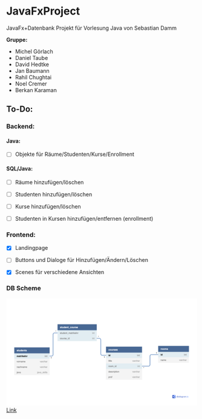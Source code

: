 # JavaFxProject

JavaFx+Datenbank Projekt für Vorlesung Java von Sebastian Damm


**Gruppe:**
- Michel Görlach
- Daniel Taube
- David Hedtke
- Jan Baumann
- Rahil Chughtai
- Noel Cremer
- Berkan Karaman



## To-Do:
### Backend:
#### Java:
- [ ] Objekte für Räume/Studenten/Kurse/Enrollment
#### SQL/Java:
- [ ] Räume hinzufügen/löschen
- [ ] Studenten hinzufügen/löschen
- [ ] Kurse hinzufügen/löschen
- [ ] Studenten in Kursen hinzufügen/entfernen (enrollment)



### Frontend:
- [x] Landingpage
- [ ] Buttons und Dialoge für Hinzufügen/Ändern/Löschen
- [x] Scenes für verschiedene Ansichten


### DB Scheme
![](resources/sql/SMS.png)
[Link](https://dbdiagram.io/d/60bf650fb29a09603d187c14)